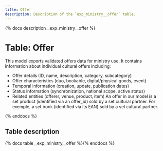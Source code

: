 ```yaml
---
title: Offer
description: Description of the `exp_ministry__offer` table.
---
```


{% docs description__exp_ministry__offer %}

# Table: Offer

This model exports validated offers data for ministry use. It contains information about individual cultural offers including:
- Offer details (ID, name, description, category, subcategory)
- Offer characteristics (duo, bookable, digital/physical goods, event)
- Temporal information (creation, update, publication dates)
- Status information (synchronization, national scope, active status)
- Related entities (offerer, venue, product, item)
An offer in our model is a set product (identified via an offer_id) sold by a set cultural partner. For exemple, a set book (identified via its EAN) sold by a set cultural partner.

{% enddocs %}

## Table description

{% docs table__exp_ministry__offer %}{% enddocs %}
